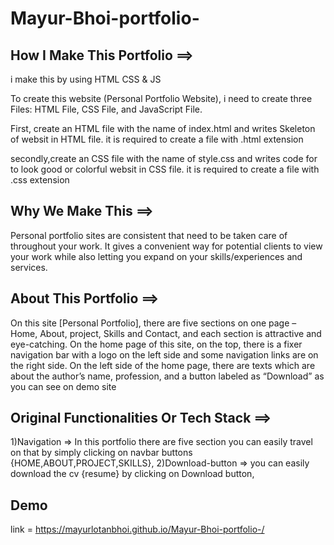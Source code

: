 # Mayur-Bhoi-portfolio-

## How I Make This Portfolio ==>
i make this by using HTML CSS & JS

To create this website (Personal Portfolio Website), i need to create three Files: HTML File, CSS File, and JavaScript File.

First, create an HTML file with the name of index.html and writes Skeleton of websit in HTML file. it is required to create a file with .html extension

secondly,create an CSS file with the name of style.css and writes code for to look good or colorful websit in CSS file. it is required to create a file with .css extension

## Why We Make This ==>
Personal portfolio sites are consistent that need to be taken care of throughout your work. It gives a convenient way for potential clients to view your work while also letting you expand on your skills/experiences and services.

## About This Portfolio ==>
On this site [Personal Portfolio], there are five sections on one page – Home, About, project, Skills and Contact, and each section is attractive and eye-catching. On the home page of this site, on the top, there is a fixer navigation bar with a logo on the left side and some navigation links are on the right side. On the left side of the home page, there are texts which are about the author’s name, profession, and a button labeled as “Download” as you can see on demo site

## Original Functionalities Or Tech Stack ==>
 1)Navigation => In this portfolio there are five section you can easily travel on that by simply clicking on navbar buttons {HOME,ABOUT,PROJECT,SKILLS},
2)Download-button => you can easily download the cv {resume} by clicking on Download button,


## Demo
link = https://mayurlotanbhoi.github.io/Mayur-Bhoi-portfolio-/

